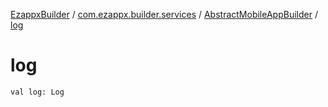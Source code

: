 [EzappxBuilder](../../index.md) / [com.ezappx.builder.services](../index.md) / [AbstractMobileAppBuilder](index.md) / [log](./log.md)

# log

`val log: Log`